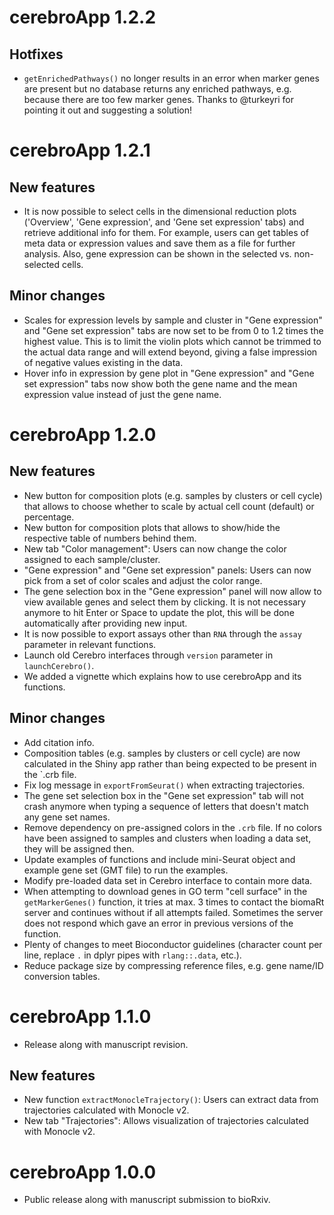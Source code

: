 # cerebroApp 1.2.2

## Hotfixes

- `getEnrichedPathways()` no longer results in an error when marker genes are present but no database returns any enriched pathways, e.g. because there are too few marker genes. Thanks to @turkeyri for pointing it out and suggesting a solution!

# cerebroApp 1.2.1

## New features

- It is now possible to select cells in the dimensional reduction plots ('Overview', 'Gene expression', and 'Gene set expression' tabs) and retrieve additional info for them. For example, users can get tables of meta data or expression values and save them as a file for further analysis. Also, gene expression can be shown in the selected vs. non-selected cells.

## Minor changes

- Scales for expression levels by sample and cluster in "Gene expression" and "Gene set expression" tabs are now set to be from 0 to 1.2 times the highest value. This is to limit the violin plots which cannot be trimmed to the actual data range and will extend beyond, giving a false impression of negative values existing in the data.
- Hover info in expression by gene plot in "Gene expression" and "Gene set expression" tabs now show both the gene name and the mean expression value instead of just the gene name.

# cerebroApp 1.2.0

## New features

- New button for composition plots (e.g. samples by clusters or cell cycle) that allows to choose whether to scale by actual cell count (default) or percentage.
- New button for composition plots that allows to show/hide the respective table of numbers behind them.
- New tab "Color management": Users can now change the color assigned to each sample/cluster.
- "Gene expression" and "Gene set expression" panels: Users can now pick from a set of color scales and adjust the color range.
- The gene selection box in the "Gene expression" panel will now allow to view available genes and select them by clicking. It is not necessary anymore to hit Enter or Space to update the plot, this will be done automatically after providing new input.
- It is now possible to export assays other than `RNA` through the `assay` parameter in relevant functions.
- Launch old Cerebro interfaces through `version` parameter in `launchCerebro()`.
- We added a vignette which explains how to use cerebroApp and its functions.

## Minor changes

- Add citation info.
- Composition tables (e.g. samples by clusters or cell cycle) are now calculated in the Shiny app rather than being expected to be present in the `.crb file.
- Fix log message in `exportFromSeurat()` when extracting trajectories.
- The gene set selection box in the "Gene set expression" tab will not crash anymore when typing a sequence of letters that doesn't match any gene set names.
- Remove dependency on pre-assigned colors in the `.crb` file. If no colors have been assigned to samples and clusters when loading a data set, they will be assigned then.
- Update examples of functions and include mini-Seurat object and example gene set (GMT file) to run the examples.
- Modify pre-loaded data set in Cerebro interface to contain more data.
- When attempting to download genes in GO term "cell surface" in the `getMarkerGenes()` function, it tries at max. 3 times to contact the biomaRt server and continues without if all attempts failed. Sometimes the server does not respond which gave an error in previous versions of the function.
- Plenty of changes to meet Bioconductor guidelines (character count per line, replace `.` in dplyr pipes with `rlang::.data`, etc.).
- Reduce package size by compressing reference files, e.g. gene name/ID conversion tables.

# cerebroApp 1.1.0

- Release along with manuscript revision.

## New features

- New function `extractMonocleTrajectory()`: Users can extract data from trajectories calculated with Monocle v2.
- New tab "Trajectories": Allows visualization of trajectories calculated with Monocle v2.

# cerebroApp 1.0.0

- Public release along with manuscript submission to bioRxiv.
